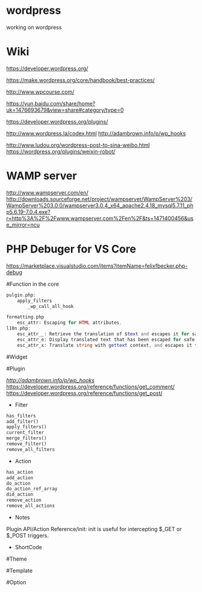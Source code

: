 # wordpress
working on wordpress

# Wiki
https://developer.wordpress.org/

https://make.wordpress.org/core/handbook/best-practices/

http://www.wpcourse.com/

https://yun.baidu.com/share/home?uk=1476693679&view=share#category/type=0

https://developer.wordpress.org/plugins/

http://www.wordpress.la/codex.html
http://adambrown.info/p/wp_hooks

http://www.ludou.org/wordpress-post-to-sina-weibo.html
https://wordpress.org/plugins/weixin-robot/
# WAMP server
http://www.wampserver.com/en/
http://downloads.sourceforge.net/project/wampserver/WampServer%203/WampServer%203.0.0/wampserver3.0.4_x64_apache2.4.18_mysql5.7.11_php5.6.19-7.0.4.exe?r=http%3A%2F%2Fwww.wampserver.com%2Fen%2F&ts=1471400456&use_mirror=ncu

# PHP Debuger for VS Core
https://marketplace.visualstudio.com/items?itemName=felixfbecker.php-debug

#Function in the core
```php
pulgin.php:
    apply_filters
        _wp_call_all_hook

formatting.php
    esc_attr: Escaping for HTML attributes.
l10n.php:
    esc_attr__: Retrieve the translation of $text and escapes it for safe use in an attribute.
    esc_attr_e: Display translated text that has been escaped for safe use in an attribute.
    esc_attr_x: Translate string with gettext context, and escapes it for safe use in an attribute.
```

#Widget

#Plugin

*http://adambrown.info/p/wp_hooks*
https://developer.wordpress.org/reference/functions/get_comment/
https://developer.wordpress.org/reference/functions/get_post/
* Filter
```php
has_filters
add_filter()
apply_filters()
current_filter
merge_filters()
remove_filter()
remove_all_filters
```

* Action
```php
has_action
add_action
do_action
do_action_ref_array
did_action
remove_action
remove_all_actions
```

* Notes

Plugin API/Action Reference/init:
    init is useful for intercepting $_GET or $_POST triggers.


* ShortCode

#Theme

#Template

#Option

